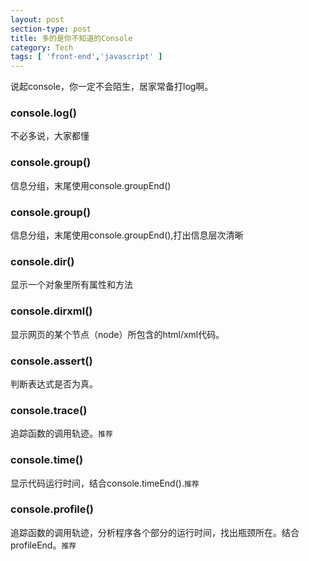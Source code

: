 ```yaml
---
layout: post
section-type: post
title: 多的是你不知道的Console
category: Tech
tags: [ 'front-end','javascript' ]
---
```


说起console，你一定不会陌生，居家常备打log啊。

### console.log()
不必多说，大家都懂

### console.group()
信息分组，末尾使用console.groupEnd()

### console.group()
信息分组，末尾使用console.groupEnd(),打出信息层次清晰

### console.dir()
显示一个对象里所有属性和方法

### console.dirxml()
显示网页的某个节点（node）所包含的html/xml代码。

### console.assert()
判断表达式是否为真。

### console.trace()
追踪函数的调用轨迹。`推荐`

### console.time()
显示代码运行时间，结合console.timeEnd().`推荐`

### console.profile()
追踪函数的调用轨迹，分析程序各个部分的运行时间，找出瓶颈所在。结合profileEnd。`推荐`